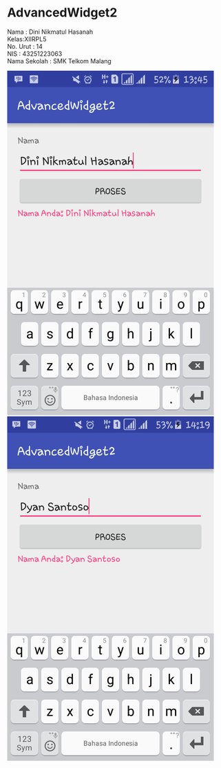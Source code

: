 # AdvancedWidget2

Nama : Dini Nikmatul Hasanah <br>
Kelas:XIIRPL5 <br>
No. Urut : 14 <br>
NIS : 43251223063 <br>
Nama Sekolah : SMK Telkom Malang <br>

![Screenshot_2016-10-06-13-45-31](https://github.com/DiniNikmatulHasanah/AdvancedWidget2/blob/master/Screenshot_2016-10-06-13-45-31.png)
![Screenshot_2016-10-06-14-19-23](https://github.com/DiniNikmatulHasanah/AdvancedWidget2/blob/master/Screenshot_2016-10-06-14-19-23.png)
